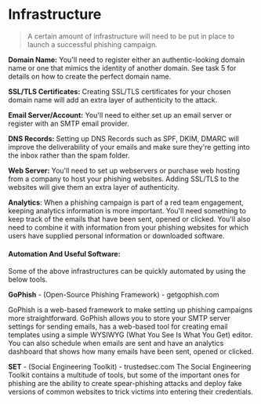# Infrastructure

> A certain amount of infrastructure will need to be put in place to launch a successful phishing campaign.

**Domain Name:** You'll need to register either an authentic-looking domain name or one that mimics the identity of another domain. See task 5 for details on how to create the perfect domain name.

**SSL/TLS Certificates:** Creating SSL/TLS certificates for your chosen domain name will add an extra layer of authenticity to the attack.

**Email Server/Account:** You'll need to either set up an email server or register with an SMTP email provider.

**DNS Records:** Setting up DNS Records such as SPF, DKIM, DMARC will improve the deliverability of your emails and make sure they're getting into the inbox rather than the spam folder.

**Web Server:** You'll need to set up webservers or purchase web hosting from a company to host your phishing websites. Adding SSL/TLS to the websites will give them an extra layer of authenticity.

**Analytics**: When a phishing campaign is part of a red team engagement, keeping analytics information is more important. You'll need something to keep track of the emails that have been sent, opened or clicked. You'll also need to combine it with information from your phishing websites for which users have supplied personal information or downloaded software.

#### Automation And Useful Software:

Some of the above infrastructures can be quickly automated by using the below tools.

**GoPhish** - (Open-Source Phishing Framework) - getgophish.com

GoPhish is a web-based framework to make setting up phishing campaigns more straightforward. GoPhish allows you to store your SMTP server settings for sending emails, has a web-based tool for creating email templates using a simple WYSIWYG (What You See Is What You Get) editor. You can also schedule when emails are sent and have an analytics dashboard that shows how many emails have been sent, opened or clicked.

**SET** - (Social Engineering Toolkit) - trustedsec.com The Social Engineering Toolkit contains a multitude of tools, but some of the important ones for phishing are the ability to create spear-phishing attacks and deploy fake versions of common websites to trick victims into entering their credentials.
